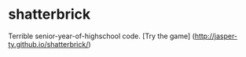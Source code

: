 # shatterbrick
Terrible senior-year-of-highschool code. [Try the game] (http://jasper-ty.github.io/shatterbrick/)
